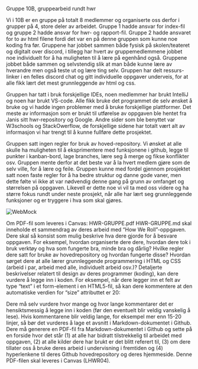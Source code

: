 Gruppe 10B, gruppearbeid rundt hwr

Vi i 10B er en gruppe på totalt 8 medlemmer og organiserte oss  derfor i grupper på 4, store deler av arbeidet. Gruppe 1 hadde ansvar for index-fil og gruppe 2 hadde ansvar for hwr- og rapport-fil. Gruppe 2 hadde ansvaret for to av html filene fordi det var en på denne gruppen som kunne noe koding fra før. Gruppene har jobbet sammen både fysisk på skolen/teateret og digitalt over discord, i tillegg har hvert av gruppemedlemmene jobbet noe individuelt for å ha muligheten til å lære på egenhånd også. Gruppene jobbet både sammen og selvstendig slik at man både kunne lære av hverandre men også teste ut og lære ting selv. Gruppen har delt ressurs-linker i en felles discord chat og gitt individuelle oppgaver underveis, for at alle fikk lært det mest grunnleggende av html og css.

Gruppen har tatt i bruk forskjellige IDEs, noen medlemmer har brukt IntelliJ og noen har brukt VS-code. Alle fikk bruke det programmet de selv ønsket å bruke og vi hadde ingen problemer med å bruke forskjellige plattformer. Det meste av informasjon som er brukt til utførelse av oppgaven ble hentet fra Janis sitt hwr-repository og Google. Andre sider som ble benyttet var W3schools og StackOwerflow, de forskjellige sidene har totalt vært alt av informasjon vi har trengt til å kunne fullføre dette prosjektet.

Gruppen satt ingen regler for bruk av hoved-repository. Vi ønsket at alle skulle ha muligheten til å eksprimentere med funksjonene i github, legge til punkter i kanban-bord, lage branches, lære seg å merge og fikse konflikter osv. Gruppen mente derfor at det beste var å la hvert medlem gjøre som de selv ville, for å lære og feile. Gruppen kunne med fordel gjennom prosjektet satt noen faste regler for å ha bedre struktur og danne gode vaner, men dette følte vi ikke at var nødvendig denne gang på grunn av omfanget og størrelsen på oppgaven. Likevell er dette noe vi vil ta med oss videre og ha større fokus rundt under neste prosjekt, når alle har lært seg grunnleggende funksjoner og er tryggere i hva som skal gjøres.


![WebMock](https://user-images.githubusercontent.com/89196237/136400420-d38ab8d2-cbc2-4dc5-9579-dd6a12ec2811.png)


Om PDF-fil som leveres i Canvas: HWR-GRUPPE<gruppe-id>.pdf
HWR-GRUPPE<gruppe-id>.md skal inneholde et sammendrag av deres arbeid med “How We
Roll”-oppgaven. Dere skal så konsist som mulig beskrive hva dere gjorde for å besvare oppgaven. For
eksempel, hvordan organiserte dere dere, hvordan dere tok i bruk verktøy og hva som fungerte bra,
minde bra og dårlig? Hvilke regler dere satt for bruke av hovedrepository og hvordan fungerte disse?
Hvordan sørget dere at alle lærer grunnleggende programmering i HTML og CSS (arbeid i par, arbeid
med alle, individuelt arbeid osv.)?
Detaljerte beskrivelser relatert til design av deres programmer (koding), kan dere vurdere å legge inn i
koden. For eksempel, når dere legger inn et felt av type “text” i et form-element i en HTML5-fil, så
kan dere kommentere at den automatiske verdien for “size” attributtet er 20:

Dere må selv vurdere hvor mange og hvor lange kommentarer det er hensiktsmessig å legge inn i
koden (før den eventuelt blir veldig vanskelig å lese). Hvis kommentarene blir veldig lange, for
eksempel mer enn 15-20 linjer, så bør det vurderes å lage et avsnitt i Markdown-dokumentet i Github.
Dere må generere en PDF-fil fra Markdown-dokumentet i Github og sette på en forside hvor det står
(1) at alle har bidratt tilstrekkelig til arbeidet med oppgaven,
(2) at alle kilder dere har brukt er det blitt referert til,
(3) om dere tillater oss å bruke deres arbeid i undervisning i fremtiden og
(4) hyperlenkene til deres Github hovedrepository og deres hjemmeside.
Denne PDF-filen skal leveres i Canvas (LHWR04).
